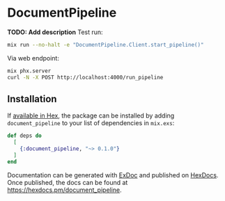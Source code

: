 # DocumentPipeline

**TODO: Add description**
Test run:
```sh
mix run --no-halt -e "DocumentPipeline.Client.start_pipeline()"
```

Via web endpoint:
```sh
mix phx.server
curl -N -X POST http://localhost:4000/run_pipeline
```

## Installation

If [available in Hex](https://hex.pm/docs/publish), the package can be installed
by adding `document_pipeline` to your list of dependencies in `mix.exs`:

```elixir
def deps do
  [
    {:document_pipeline, "~> 0.1.0"}
  ]
end
```

Documentation can be generated with [ExDoc](https://github.com/elixir-lang/ex_doc)
and published on [HexDocs](https://hexdocs.pm). Once published, the docs can
be found at <https://hexdocs.pm/document_pipeline>.
